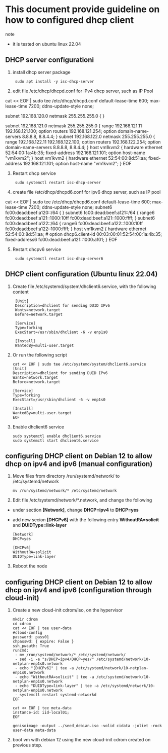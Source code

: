 # This document provide guideline on how to configured dhcp client 

note
- it is tested on ubuntu linux 22.04

## DHCP server configurationi 
1. install dhcp server package

        sudo apt install -y isc-dhcp-server

2. edit  file /etc/dhcp/dhcpd.conf for IPv4 dhcp server, such as IP Pool

cat << EOF | sudo tee /etc/dhcp/dhcpd.conf
default-lease-time 600;
max-lease-time 7200;
ddns-update-style none;

subnet 192.168.120.0 netmask 255.255.255.0 {
}

subnet 192.168.121.0 netmask 255.255.255.0 {
        range 192.168.121.11 192.168.121.100;
        option routers 192.168.121.254;
        option domain-name-servers 8.8.8.8, 8.8.4.4;
}
subnet 192.168.122.0 netmask 255.255.255.0 {
        range 192.168.122.11 192.168.122.100;
        option routers 192.168.122.254;
        option domain-name-servers 8.8.8.8, 8.8.4.4;
}
host vm1kvm2 {
    hardware ethernet 52:54:00:1a:4b:35;
    fixed-address 192.168.121.101;
    option host-name "vm1kvm2";
}
host vm1kvm2 {
    hardware ethernet 52:54:00:8d:51:aa;
    fixed-address 192.168.121.101;
    option host-name "vm1kvm2";
}
EOF

3. Restart dhcp service

        sudo systemctl restart isc-dhcp-server

4. create file /etc/dhcp/dhcpd6.conf for ipv6 dhcp server, such as IP pool

cat << EOF | sudo tee /etc/dhcp/dhcpd6.conf
default-lease-time 600;
max-lease-time 7200;
ddns-update-style none;
subnet6 fc00:dead:beef:a120::/64 {
}
subnet6 fc00:dead:beef:a121::/64 {
        range6 fc00:dead:beef:a121::1000:10ff fc00:dead:beef:a121::1000:ffff;
}
subnet6 fc00:dead:beef:a122::/64 {
        range6 fc00:dead:beef:a122::1000:10ff fc00:dead:beef:a122::1000:ffff;
}
host vm1kvm2 {
    hardware ethernet 52:54:00:8d:51:aa;
    # option dhcp6.client-id 00:03:00:01:52:54:00:1a:4b:35;
    fixed-address6 fc00:dead:beef:a121::1000:a101;
}
EOF


5. Restart dhcpv6 service

        sudo systemctl restart isc-dhcp-server6

## DHCP client configuration (Ubuntu linux 22.04)
1. Create file /etc/systemd/system/dhclient6.service, with the following content

        [Unit]
        Description=dhclient for sending DUID IPv6
        Wants=network.target
        Before=network.target

        [Service]
        Type=forking
        ExecStart=/usr/sbin/dhclient -6 -v enp1s0

        [Install]
        WantedBy=multi-user.target

2. Or run the following script

       cat << EOF | sudo tee /etc/systemd/system/dhclient6.service
       [Unit]
       Description=dhclient for sending DUID IPv6
       Wants=network.target
       Before=network.target

       [Service]
       Type=forking
       ExecStart=/usr/sbin/dhclient -6 -v enp1s0

       [Install]
       WantedBy=multi-user.target
       EOF

3. Enable dhclient6 service

       sudo systemctl enable dhclient6.service
       sudo systemctl start dhclient6.service



## configuring DHCP client on Debian 12 to allow dhcp on ipv4 and ipv6 (manual configuration)

1. Move files from directory /run/systemd/network/ to /etc/systemd/network

       mv /run/systemd/network/* /etc/systemd/network

2. Edit file /etc/systemd/network/*.network, and change the following
 - under section **[Network]**, change **DHCP=ipv4** to **DHCP=yes**
 - add new secion **[DHCPv6]** with the following entry  **WithoutRA=solicit** and **DUIDType=link-layer**

       [Network]
       DHCP=yes

       [DHCPv6]
       WithoutRA=solicit
       DUIDType=link-layer

3. Reboot the node

## configuring DHCP client on Debian 12 to allow dhcp on ipv4 and ipv6 (configuration through cloud-init)
1. Create a new cloud-init cdrom/iso, on the hypervisor

       mkdir cdrom
       cd cdrom 
       cat << EOF | tee user-data
       #cloud-config
       password: pass01
       chpasswd: { expire: False }
       ssh_pwauth: True
       runcmd:
        - mv /run/systemd/network/* /etc/systemd/network/
        - sed -i -e "s/DHCP=ipv4/DHCP=yes/" /etc/systemd/network/10-netplan-enp1s0.network
        - echo "[DHCPv6]" | tee -a /etc/systemd/network/10-netplan-enp1s0.network
        - echo "WithoutRA=solicit" | tee -a /etc/systemd/network/10-netplan-enp1s0.network
        - echo "DUIDType=link-layer" | tee -a /etc/systemd/network/10-netplan-enp1s0.network
        - systemctl restart systemd-networkd
       EOF

       cat << EOF | tee meta-data
       instance-id: iid-local01;
       EOF

       genisoimage -output ../seed_debian.iso -volid cidata -joliet -rock user-data meta-data

2. boot vm with debian 12 using the new cloud-init cdrom created on previous step.










